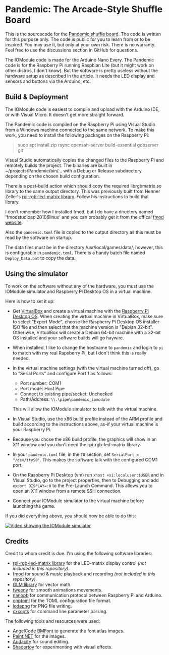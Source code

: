 # Pandemic: The Arcade-Style Shuffle Board
This is the sourcecode for the [Pandemic shuffle board](http://www.codeimp.com/?p=pandemic). The code is written for this purpose only. The code is public for you to learn from or to be inspired. You may use it, but only at your own risk. There is no warranty. Feel free to use the discussions section in GitHub for questions.

The IOModule code is made for the Arduino Nano Every. The Pandemic code is for the Raspberry Pi running Raspbian Lite (but it might work on other distros, I don't know). But the software is pretty useless without the hardware setup as described in the article. It needs the LED display and sensors and buttons via the Arduino, etc.

## Build & Deployment
The IOModule code is easiest to compile and upload with the Arduino IDE, or with Visual Micro. It doesn't get more straight forward.

The Pandemic code is compiled on the Raspberry Pi using Visual Studio from a Windows machine connected to the same network. To make this work, you need to install the following packages on the Raspberry Pi:
> sudo apt install zip rsync openssh-server build-essential gdbserver git

Visual Studio automatically copies the changed files to the Raspberry Pi and remotely builds the project. The binaries are built in ~/projects/Pandemic/bin/... with a Debug or Release subdirectory depending on the chosen build configuration.

There is a post-build action which should copy the required librgbmatrix.so library to the same output directory. This was previously built from Henner Zeller's [rpi-rgb-led-matrix library](https://github.com/hzeller/rpi-rgb-led-matrix). Follow his instructions to build that library.

I don't remember how I installed fmod, but I do have a directory named 'fmodstudioapi20106linux' and you can probably get it from the offical [fmod website](https://www.fmod.com).

Also the `pandemic.toml` file is copied to the output directory as this must be read by the software on startup.

The data files must be in the directory /usr/local/games/data/, however, this is configurable in `pandemic.toml`. There is a handy batch file named `Deploy_Data.bat` to copy the data.

## Using the simulator
To work on the software without any of the hardware, you must use the IOModule simulator and Raspberry Pi Desktop OS in a virtual machine.

Here is how to set it up:
- Get [VirtualBox](https://www.virtualbox.org/) and create a virtual machine with the [Raspberry Pi Desktop OS](https://www.raspberrypi.com/software/raspberry-pi-desktop/). When creating the virtual machine in VirtualBox, make sure to select "Expert Mode", choose the Raspberry Pi Desktop OS installer ISO file and then select that the machine version is "Debian 32-bit". Otheriwse, VirtualBox will create a Debian 64-bit machine with a 32-bit OS installed and your software builds will go haywire.
- When installed, I like to change the hostname to `pandemic` and login to `pi` to match with my real Rapsberry Pi, but I don't think this is really needed.
- In the virtual machine settings (with the virtual machine turned off), go to "Serial Ports" and configure Port 1 as follows:
	+ Port number: COM1
	+ Port mode: Host Pipe
	+ Connect to existing pipe/socket: Unchecked
	+ Path/Address: `\\.\pipe\pandemic_iomodule`
  
	This will allow the IOModule simulator to talk with the virtual machine.
- In Visual Studio, use the x86 build profile instead of the ARM profile and build according to the instructions above, as-if your virtual machine is your Raspberry Pi.
- Because you chose the x86 build profile, the graphics will show in an X11 window and you don't need the rpi-rgb-led-matrix library.
- In your `pandemic.toml` file, in the `IO` section, set `SerialPort = "/dev/ttyS0"`. This makes the software talk with the configured COM1 port.
- On the Raspberry Pi Desktop (vm) run `xhost +si:localuser:$USER` and in Visual Studio, go to the project properties, then to Debugging and add `export DISPLAY=:0` to the Pre-Launch Command. This allows you to open an X11 window from a remote SSH connection.
- Connect your IOModule simulator to the virtual machine before launching the game.

If you did everything above, you should now be able to do this:

[![Video showing the IOModule simulator](https://img.youtube.com/vi/Z-4QeN2hcJg/0.jpg)](https://www.youtube.com/watch?v=Z-4QeN2hcJg)

## Credits
Credit to whom credit is due. I'm using the following software libraries:
- [rpi-rgb-led-matrix library](https://github.com/hzeller/rpi-rgb-led-matrix) for the LED-matrix display control _(not included in this repository)_.
- [fmod](https://www.fmod.com) for sound & music playback and recording _(not included in this repository)_.
- [GLM library](https://github.com/g-truc/glm) for vector math.
- [tweeny](https://github.com/mobius3/tweeny) for smooth animations movements.
- [nanopb](https://github.com/nanopb/nanopb) for communication protocol between Raspberry Pi and Arduino.
- [cpptoml](https://github.com/skystrife/cpptoml) for the TOML configuration file format.
- [lodepng](https://github.com/lvandeve/lodepng) for PNG file writing.
- [cxxopts](https://github.com/jarro2783/cxxopts) for command line parameter parsing.

The following tools and resources were used:
- [AngelCode BMFont](http://www.angelcode.com/products/bmfont/) to generate the font atlas images.
- [Paint.NET](https://www.getpaint.net/) for the images.
- [Audacity](https://www.audacityteam.org/) for sound editing.
- [Shadertoy](https://www.shadertoy.com/) for experimenting with visual effects.
